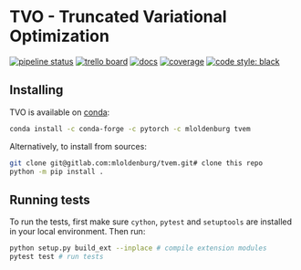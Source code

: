 # TVO - Truncated Variational Optimization <br>
<!-- [![build status](https://img.shields.io/gitlab/pipeline/mloldenburg/tvem.svg?style=flat-square)](https://gitlab.com/mloldenburg/tvem/pipelines)-->
[![pipeline status](https://gitlab.com/mloldenburg/tvem/badges/master/pipeline.svg)](https://gitlab.com/mloldenburg/tvem/commits/master)
[![trello board](https://img.shields.io/badge/trello%20board-private-blue.svg?style=flat-square)](https://trello.com/b/EuWTcm4w/tvem-repo)
[![docs](https://img.shields.io/badge/docs-latest-blue.svg?style=flat-square)](https://mloldenburg.gitlab.io/tvem)
[![coverage](https://mloldenburg.gitlab.io/tvem/cov_badge.svg)](https://mloldenburg.gitlab.io/tvem/htmlcov)
[![code style: black](https://img.shields.io/badge/code%20style-black-000000.svg?style=flat-square)](https://github.com/ambv/black)
<!--[![conda](https://anaconda.org/mloldenburg/tvem/badges/installer/conda.svg)](https://anaconda.org/mloldenburg/tvem)-->

## Installing

TVO is available on [conda](https://anaconda.org/mloldenburg/tvem):

```bash
conda install -c conda-forge -c pytorch -c mloldenburg tvem
```

Alternatively, to install from sources:

```bash
git clone git@gitlab.com:mloldenburg/tvem.git# clone this repo
python -m pip install .
```

## Running tests

To run the tests, first make sure `cython`, `pytest` and `setuptools` are installed in your local environment.
Then run:

```bash
python setup.py build_ext --inplace # compile extension modules
pytest test # run tests
```
